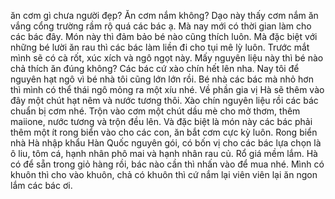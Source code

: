ăn cơm gì chưa người đẹp? Ăn cơm nắm không? Dạo này thấy cơm nắm ăn vắng cổng trường rầm rộ quá các bác ạ. Mà nay mới có thời gian làm cho các bác đây. Món này thì đảm bảo bé nào cũng thích luôn. Mà đặc biệt với những bé lười ăn rau thì các bác làm liền đi cho tụi mê lỳ luôn. Trước mắt mình sẽ có cà rốt, xúc xích và ngô ngọt này. Mấy nguyên liệu này thì bé nào chả thích ăn đúng không? Các bác cứ xào chín hết lên nha. Nay tôi để nguyên hạt ngô vì bé nhà tôi cũng lớn lớn rồi. Bé nhà các bác mà nhỏ hơn thì mình có thể thái ngô mỏng ra một xíu nhé. Về phần gia vị Hà sẽ thêm vào đây một chút hạt nêm và nước tương thôi. Xào chín nguyên liệu rồi các bác chuẩn bị cơm nhé. Trộn vào cơm một chút dầu mè cho mở thơm, thêm maiione, nước tương và trộn đều lên. Và đặc biệt là món này các bác phải thêm một ít rong biển vào cho các con, ăn bắt cơm cực kỳ luôn. Rong biển nhà Hà nhập khẩu Hàn Quốc nguyên gói, có bốn vị cho các bác lựa chọn là ô liu, tôm cá, hạnh nhân phô mai và hạnh nhân rau củ. Rổ giá mềm lắm. Hà có để sẵn trong giỏ hàng rồi, bác nào cần thì nhấn vào để mua nhé. Mình có khuôn thì cho vào khuôn, chả có khuôn thì cứ nắm lại viên viên lại ăn ngon lắm các bác ơi.